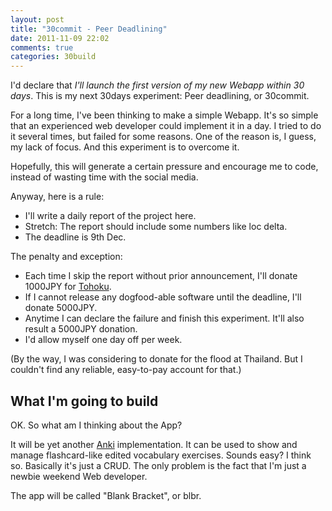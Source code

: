```yaml
---
layout: post
title: "30commit - Peer Deadlining"
date: 2011-11-09 22:02
comments: true
categories: 30build
---
```


I'd declare that *I'll launch the first version of my new Webapp within 30 days*.
This is my next 30days experiment: Peer deadlining, or 30commit.

For a long time, I've been thinking to make a simple Webapp.
It's so simple that an experienced web developer could implement it in a day.
I tried to do it several times, but failed for some reasons.
One of the reason is, I guess, my lack of focus. 
And this experiment is to overcome it.

Hopefully, this will generate a certain pressure and encourage me to code,
instead of wasting time with the social media.

Anyway, here is a rule:

* I'll write a daily report of the project here. 
* Stretch: The report should include some numbers like loc delta.
* The deadline is 9th Dec.

The penalty and exception:

* Each time I skip the report without prior announcement, I'll donate 1000JPY for [Tohoku](http://www.google.com/crisisresponse/japanquake2011.html).
* If I cannot release any dogfood-able software until the deadline, I'll donate 5000JPY.
* Anytime I can declare the failure and finish this experiment. It'll also result a 5000JPY donation.
* I'd allow myself one day off per week.

(By the way, I was considering to donate for the flood at Thailand. 
But I couldn't find any reliable, easy-to-pay account for that.)

What I'm going to build
-------------------------

OK. So what am I thinking about the App?

It will be yet another [Anki](http://ankisrs.net/) implementation. 
It can be used to show and manage flashcard-like edited vocabulary exercises.
Sounds easy? I think so. Basically it's just a CRUD. 
The only problem is the fact that I'm just a newbie weekend Web developer.

The app will be called "Blank Bracket", or blbr.

